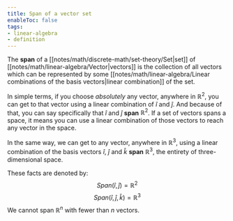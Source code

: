```yaml
---
title: Span of a vector set
enableToc: false
tags: 
- linear-algebra
- definition
---
```

The **span** of a [[notes/math/discrete-math/set-theory/Set|set]] of [[notes/math/linear-algebra/Vector|vectors]] is the collection of all vectors which can be represented by some [[notes/math/linear-algebra/Linear combinations of the basis vectors|linear combination]] of the set.

In simple terms, if you choose *absolutely* any vector, anywhere in $\mathbb{R}^2$, you can get to that vector using a linear combination of $\hat{i}$ and $\hat{j}$. And because of that, you can say specifically that $\hat{i}$ and $\hat{j}$ **span** $\mathbb{R}^2$. If a set of vectors spans a space, it means you can use a linear combination of those vectors to reach any vector in the space.

In the same way, we can get to any vector, anywhere in $\mathbb{R}^3$, using a linear combination of the basis vectors $\hat{i}$, $\hat{j}$ and $\hat{k}$ **span** $\mathbb{R}^3$, the entirety of three-dimensional space.

These facts are denoted by:
$$
Span(\hat{i}, \hat{j}) = \mathbb{R}^2
$$
$$
Span(\hat{i}, \hat{j}, \hat{k}) = \mathbb{R}^3
$$
We cannot span $\mathbb{R}^n$ with fewer than $n$ vectors.